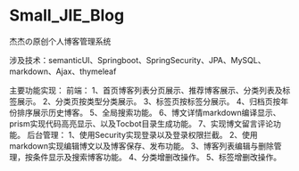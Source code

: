 # Small_JIE_Blog
杰杰の原创个人博客管理系统

涉及技术：semanticUI、Springboot、SpringSecurity、JPA、MySQL、markdown、Ajax、thymeleaf

主要功能实现：
前端： 
  1、首页博客列表分页展示、推荐博客展示、分类列表及标签展示。
  2、分类页按类型分类展示。
  3、标签页按标签分展示。
  4、归档页按年份排序展示历史博客。
  5、全局搜索功能。
  6、博文详情markdown编译显示、prism实现代码高亮显示、以及Tocbot目录生成功能。
  7、实现博文留言评论功能。
后台管理：
  1、使用Security实现登录以及登录权限拦截。
  2、使用markdown实现编辑博文以及博客保存、发布功能。
  3、博客列表编辑与删除管理，按条件显示及搜索博客功能。
  4、分类增删改操作。
  5、标签增删改操作。
